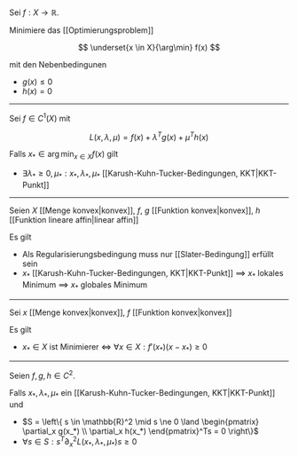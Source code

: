 Sei $f : X \to \mathbb{R}$.

Minimiere das [[Optimierungsproblem]]

$$
	\underset{x \in X}{\arg\min} f(x)
$$

mit den Nebenbedingunen
- $g(x) \le 0$
- $h(x) = 0$

---

Sei $f \in C^1(X)$ mit

$$
	L(x, \lambda, \mu) = f(x) + \lambda^Tg(x) + \mu^Th(x)
$$

Falls $x_* \in \arg\min_{x \in X} f(x)$ gilt
- $\exists \lambda_* \ge 0, \mu_* : x_*, \lambda_*, \mu_*$ [[Karush-Kuhn-Tucker-Bedingungen, KKT|KKT-Punkt]]

---

Seien $X$ [[Menge konvex|konvex]], $f$, $g$ [[Funktion konvex|konvex]], $h$ [[Funktion lineare affin|linear affin]]

Es gilt
- Als Regularisierungsbedingung muss nur [[Slater-Bedingung]] erfüllt sein
- $x_*$ [[Karush-Kuhn-Tucker-Bedingungen, KKT|KKT-Punkt]] $\implies$ $x_*$ lokales Minimum $\implies$ $x_*$ globales Minimum

---

Sei $x$ [[Menge konvex|konvex]], $f$ [[Funktion konvex|konvex]]

Es gilt
- $x_* \in X$ ist Minimierer $\iff$ $\forall x \in X : f'(x_*)(x - x_*) \ge 0$

---

Seien $f, g, h \in C^2$.

Falls $x_*, \lambda_*, \mu_*$ ein [[Karush-Kuhn-Tucker-Bedingungen, KKT|KKT-Punkt]] und
- $S = \left\{ s \in \mathbb{R}^2 \mid s \ne 0 \land \begin{pmatrix} \partial_x g(x_*) \\ \partial_x h(x_*) \end{pmatrix}^Ts = 0 \right\}$
- $\forall s \in S : s^T\partial_x^2L (x_*, \lambda_*, \mu_*)s \ge 0$